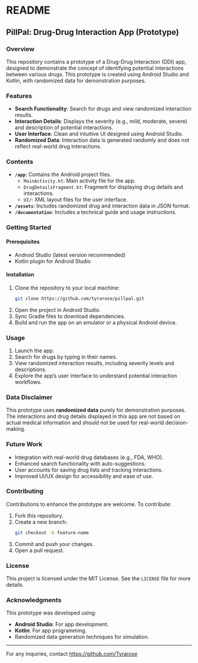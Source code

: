 # README

## PillPal: Drug-Drug Interaction App (Prototype)

### Overview
This repository contains a prototype of a Drug-Drug Interaction (DDI) app, designed to demonstrate the concept of identifying potential interactions between various drugs. This prototype is created using Android Studio and Kotlin, with randomized data for demonstration purposes.

### Features
- **Search Functionality**: Search for drugs and view randomized interaction results.
- **Interaction Details**: Displays the severity (e.g., mild, moderate, severe) and description of potential interactions.
- **User Interface**: Clean and intuitive UI designed using Android Studio.
- **Randomized Data**: Interaction data is generated randomly and does not reflect real-world drug interactions.

### Contents
- **`/app`**: Contains the Android project files.
  - `MainActivity.kt`: Main activity file for the app.
  - `DrugDetailsFragment.kt`: Fragment for displaying drug details and interactions.
  - `UI/`: XML layout files for the user interface.
- **`/assets`**: Includes randomized drug and interaction data in JSON format.
- **`/documentation`**: Includes a technical guide and usage instructions.

### Getting Started
#### Prerequisites
- Android Studio (latest version recommended)
- Kotlin plugin for Android Studio

#### Installation
1. Clone the repository to your local machine:
   ```bash
   git clone https://github.com/tyrarose/pillpal.git
   ```
2. Open the project in Android Studio.
3. Sync Gradle files to download dependencies.
4. Build and run the app on an emulator or a physical Android device.

### Usage
1. Launch the app.
2. Search for drugs by typing in their names.
3. View randomized interaction results, including severity levels and descriptions.
4. Explore the app’s user interface to understand potential interaction workflows.

### Data Disclaimer
This prototype uses **randomized data** purely for demonstration purposes. The interactions and drug details displayed in this app are not based on actual medical information and should not be used for real-world decision-making.

### Future Work
- Integration with real-world drug databases (e.g., FDA, WHO).
- Enhanced search functionality with auto-suggestions.
- User accounts for saving drug lists and tracking interactions.
- Improved UI/UX design for accessibility and ease of use.

### Contributing
Contributions to enhance the prototype are welcome. To contribute:
1. Fork this repository.
2. Create a new branch:
   ```bash
   git checkout -b feature-name
   ```
3. Commit and push your changes.
4. Open a pull request.

### License
This project is licensed under the MIT License. See the `LICENSE` file for more details.

### Acknowledgments
This prototype was developed using:
- **Android Studio**: For app development.
- **Kotlin**: For app programming.
- Randomized data generation techniques for simulation.

---

For any inquiries, contact https://github.com/Tyrarose

